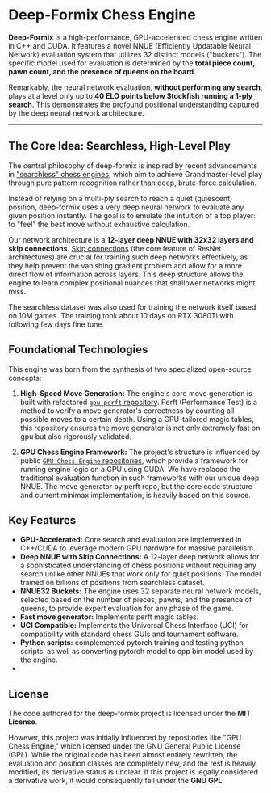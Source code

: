 # Deep-Formix Chess Engine

**Deep-Formix** is a high-performance, GPU-accelerated chess engine written in C++ and CUDA. It features a novel NNUE (Efficiently Updatable Neural Network) evaluation system that utilizes 32 distinct models ("buckets"). The specific model used for evaluation is determined by the **total piece count, pawn count, and the presence of queens on the board**.

Remarkably, the neural network evaluation, **without performing any search**, plays at a level only up to **40 ELO points below Stockfish running a 1-ply search**. This demonstrates the profound positional understanding captured by the deep neural network architecture.

---

## The Core Idea: Searchless, High-Level Play

The central philosophy of deep-formix is inspired by recent advancements in ["searchless" chess engines](https://github.com/google-deepmind/searchless_chess), which aim to achieve Grandmaster-level play through pure pattern recognition rather than deep, brute-force calculation.

Instead of relying on a multi-ply search to reach a quiet (quiescent) position, deep-formix uses a very deep neural network to evaluate any given position instantly. The goal is to emulate the intuition of a top player: to "feel" the best move without exhaustive calculation.

Our network architecture is a **12-layer deep NNUE with 32x32 layers and skip connections**. [Skip connections](https://medium.com/@iamchaudukien/skip-connection-and-explanation-of-resnet-b32fe84ba32e) (the core feature of ResNet architectures) are crucial for training such deep networks effectively, as they help prevent the vanishing gradient problem and allow for a more direct flow of information across layers. This deep structure allows the engine to learn complex positional nuances that shallower networks might miss.

The searchless dataset was also used for training the network itself based on 10M games. The training took about 10 days on RTX 3080Ti with following few days fine tune. 

## Foundational Technologies

This engine was born from the synthesis of two specialized open-source concepts:

1.  **High-Speed Move Generation:** The engine's core move generation is built with refactored [`gpu perft` repository](https://github.com/ankan-ban/perft_gpu). Perft (Performance Test) is a method to verify a move generator's correctness by counting all possible moves to a certain depth. Using a GPU-tailored magic tables, this repository ensures the move generator is not only extremely fast on gpu but also rigorously validated.

2.  **GPU Chess Engine Framework:** The project's structure is influenced by public [`GPU Chess Engine` repositories](https://github.com/dkozykowski/Chess-Engine-GPU), which provide a framework for running engine logic on a GPU using CUDA. We have replaced the traditional evaluation function in such frameworks with our unique deep NNUE. The move generator by perft repo, but the core code structure and current minimax implementation, is heavily based on this source. 

## Key Features

*   **GPU-Accelerated:** Core search and evaluation are implemented in C++/CUDA to leverage modern GPU hardware for massive parallelism.
*   **Deep NNUE with Skip Connections:** A 12-layer deep network allows for a sophisticated understanding of chess positions without requiring any search unlike other NNUEs that work only for quiet positions. The model trained on billions of positions from searchless dataset.  
*   **NNUE32 Buckets:** The engine uses 32 separate neural network models, selected based on the number of pieces, pawns, and the presence of queens, to provide expert evaluation for any phase of the game.
*   **Fast move generator:** Implements perft magic tables.
*   **UCI Compatible:** Implements the Universal Chess Interface (UCI) for compatibility with standard chess GUIs and tournament software.
*   **Python scripts:** complemented pytorch training and testing python scripts, as well as converting pytorch model to cpp bin model used by the engine. 
*   
## License

The code authored for the deep-formix project is licensed under the **MIT License**.

However, this project was initially influenced by repositories like "GPU Chess Engine," which licensed under the GNU General Public License (GPL). While the original code has been almost entirely rewritten, the evaluation and position classes are completely new, and the rest is heavily modified, its derivative status is unclear. If this project is legally considered a derivative work, it would consequently fall under the **GNU GPL**.
